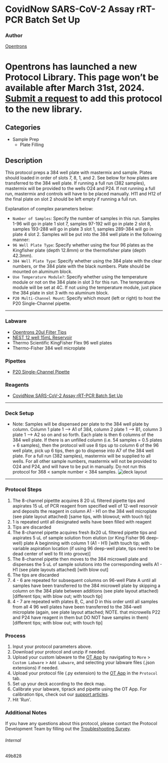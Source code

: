 # CovidNow SARS-CoV-2 Assay rRT-PCR Batch Set Up

### Author
[Opentrons](https://opentrons.com/)


# Opentrons has launched a new Protocol Library. This page won’t be available after March 31st, 2024. [Submit a request](https://docs.google.com/forms/d/e/1FAIpQLSdYYp9QCKow4nn0KlCVsMS3HX0eJ0N9O7-erajKvcpT0lWbSg/viewform) to add this protocol to the new library.

## Categories
* Sample Prep
	* Plate Filling

## Description
This protocol preps a 384 well plate with mastermix and sample. Plates should loaded in order of slots 7, 8, 1, and 2. See below for how plates are transferred to the 384 well plate. If running a full run (382 samples), mastermix will be provided to the wells O24 and P24. If not running a full run, mastermix and controls will have to be placed manually. H11 and H12 of the final plate on slot 2 should be left empty if running a full run.


Explanation of complex parameters below:
* `Number of Samples`: Specify the number of samples in this run. Samples 1-96 will go in plate 1 slot 7, samples 97-192 will go in plate 2 slot 8, samples 193-288 will go in plate 3 slot 1, samples 289-384 will go in plate 4 slot 2. Samples will be put into the 384 well plate in the following manner:
* `96 Well Plate Type`: Specify whether using the four 96 plates as the Kingfisher plate (depth 12.8mm) or the thermofisher plate (depth 42.3mm).
* `384 Well Plate Type`: Specify whether using the 384 plate with the clear numbers, or the 384 plate with the black numbers. Plate should be mounted on aluminum block.
* `Use Temperature Module?`: Specify whether using the temperature module or not on the 384 plate in slot 3 for this run. The temperature module will be set at 4C. If not using the temperature module, just place the 384 plate in slot 3 with no aluminum block.
* `P20 Multi-Channel Mount`: Specify which mount (left or right) to host the P20 Single-Channel pipette.

---


### Labware
* [Opentrons 20ul Filter Tips](https://shop.opentrons.com/universal-filter-tips/?_gl=1*jcqbld*_ga*MTM2NTEwNjE0OS4xNjIxMzYxMzU4*_ga_GNSMNLW4RY*MTY0NzM2ODQyMC43OTAuMS4xNjQ3MzY5NzE3LjA.&_ga=2.241426050.1055140719.1647265384-1365106149.1621361358)
* [NEST 12 well 15mL Reservoir](https://shop.opentrons.com/nest-12-well-reservoirs-15-ml/)
* Thermo Scientific KingFisher Flex 96 well plates
* Thermo-Fisher 384 well microplate

### Pipettes
* [P20 Single-Channel Pipette](https://shop.opentrons.com/pipettes/)


### Reagents
* [CovidNow SARS-CoV-2 Assay rRT-PCR Batch Set Up](https://www.fda.gov/media/153175/download#:~:text=The%20CovidNow%20SARS%2DCoV%2D2,Drug%20Administration's%20Emergency%20Use%20Authorization)

---

### Deck Setup
* Note: Samples will be dispensed per plate to the 384 well plate by column. Column 1 plate 1 --> A1 of 384, column 2 plate 1 --> B1, column 3 plate 1 --> A2 so on and so forth. Each plate is then 6 columns of the 384 well plate. If there is an unfilled column (i.e. 54 samples = 0.5 plates + 6 samples), then the protocol will use 8 tips up to column 6 of the 96 well plate, pick up 6 tips, then go to dispense into A7 of the 384 well plate. For a full run (382 samples), mastermix will be supplied to all wells. For all other sample numbers, mastermix will not be provided to O24 and P24, and will have to be put in manually. Do not run this protocol for 368 < sample number < 384 samples.
![deck layout](https://opentrons-protocol-library-website.s3.amazonaws.com/custom-README-images/49b828/Screen+Shot+2022-03-15+at+2.37.47+PM.png)

---

### Protocol Steps
1. The 8-channel pipettte acquires 8 20 uL filtered pipette tips and aspirates 15 uL of PCR reagent from specified well of 12-well resorvoir and deposits the reagent in column A1 - H1 on the 384 well microplate (see plate layout attached) [same tips, with blowout; with touch tip]
2. 1 is repeated until all designated wells have been filled with reagent
3. Tips are discarded
4. The 8-channel pipette acquires fresh 8x20 uL filtered pipette tips and aspirates 5 uL of sample solution from elution (or King Fisher 96 deep-well) plate A beginning with column 1 (A1 - H1) [with touch tip; with variable aspiration location (if using 96 deep-well plate, tips need to be dead center of well to fit into groove)]
5. The 8-channel pipette then moves to the 384 microwell plate and dispenses the 5 uL of sample solutions into the corresponding wells A1 - H1 (see plate layouts attached) [with blow out]
6. The tips are discarded
7. 4 - 6 are repeated for subsequent columns on 96-well Plate A until all samples have been transferred to the 384 microwell plate by skipping a column on the 384 plate between additions (see plate layout attached) [different tips; with blow out; with touch tip]
8. 4 - 7 are repeated with plates B, C, and D in this order until all samples from all 4 96 well plates have been transferred to the 384-well microplate (again, see plate layout attached; NOTE. that microwells P22 and P24 have reagent in them but DO NOT have samples in them) [different tips; with blow out; with touch tip]

### Process
1. Input your protocol parameters above.
2. Download your protocol and unzip if needed.
3. Upload your custom labware to the [OT App](https://opentrons.com/ot-app) by navigating to `More` > `Custom Labware` > `Add Labware`, and selecting your labware files (.json extensions) if needed.
4. Upload your protocol file (.py extension) to the [OT App](https://opentrons.com/ot-app) in the `Protocol` tab.
5. Set up your deck according to the deck map.
6. Calibrate your labware, tiprack and pipette using the OT App. For calibration tips, check out our [support articles](https://support.opentrons.com/en/collections/1559720-guide-for-getting-started-with-the-ot-2).
7. Hit 'Run'.

### Additional Notes
If you have any questions about this protocol, please contact the Protocol Development Team by filling out the [Troubleshooting Survey](https://protocol-troubleshooting.paperform.co/).

###### Internal
49b828
